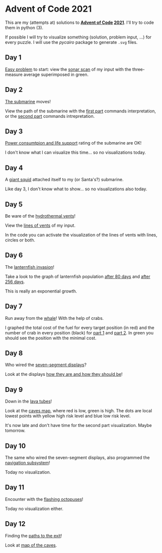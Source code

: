 # Advent of Code 2021

This are my (attempts at) solutions to **[Advent of Code](https://adventofcode.com/) [2021](https://adventofcode.com/2021/)**.
I'll try to code them in python (3).

If possible I will try to visualize something (solution, problem input, ...)
for every puzzle.
I will use the *pycairo* package to generate `.svg` files.


## Day 1

[Easy problem](https://adventofcode.com/2021/day/1) to start: view the [sonar scan](images/day1.svg) of my input with the
three-measure average superimposed in green.


## Day 2
[The submarine](https://adventofcode.com/2021/day/2) moves!

View the path of the submarine with the [first part](images/day2_1.svg) commands interpretation,
or the [second part](images/day2_2.svg) commands intrepretation.


## Day 3

[Power consumtpion and life support](https://adventofcode.com/2021/day/3) rating of the submarine are OK!

I don't know what I can visualize this time... so no visualizations today.


## Day 4

A [giant squid](https://adventofcode.com/2021/day/4) attached itself to my (or Santa's?) submarine.

Like day 3, I don't know what to show... so no visualizations also today.


## Day 5

Be ware of the [hydrothermal vents](https://adventofcode.com/2021/day/5)!

View the [lines of vents](images/day5.svg) of my input.

In the code you can activate the visualization of the lines of vents with lines, circles or both.


## Day 6

The [lanternfish invasion](https://adventofcode.com/2021/day/6)!

Take a look to the graph of lanternfish population [after 80 days](images/day6_80.svg) and
[after 256 days](images/day6_256.svg).

This is really an exponential growth.


## Day 7

Run away from the [whale](https://adventofcode.com/2021/day/7)! With the help of crabs.

I graphed the total cost of the fuel for every target position (in red) and the number of
crab in every position (black) for [part 1](images/day7_1.svg) and [part 2](images/day7_2.svg).
In green you should see the position with the minimal cost.


## Day 8

Who wired the [seven-segment displays](https://adventofcode.com/2021/day/8)?

Look at the displays [how they are and how they should be](images/day8_2.svg)!


## Day 9

Down in the [lava tubes](https://adventofcode.com/2021/day/9)!

Look at the [caves map](images/day9_1.svg), where red is low, green is high.
The dots are local lowest points with yellow high risk level and blue low
risk level.

It's now late and don't have time for the second part visualization.
Maybe tomorrow.


## Day 10

The same who wired the seven-segment displays, also programmed
the [navigation subsystem](https://adventofcode.com/2021/day/10)!

Today no visualization.


## Day 11

Encounter with the [flashing octopuses](https://adventofcode.com/2021/day/11)!

Today no visualization either.


## Day 12

Finding the [paths to the exit](https://adventofcode.com/2021/day/12)!

Look at [map of the caves](images/day12.svg).

